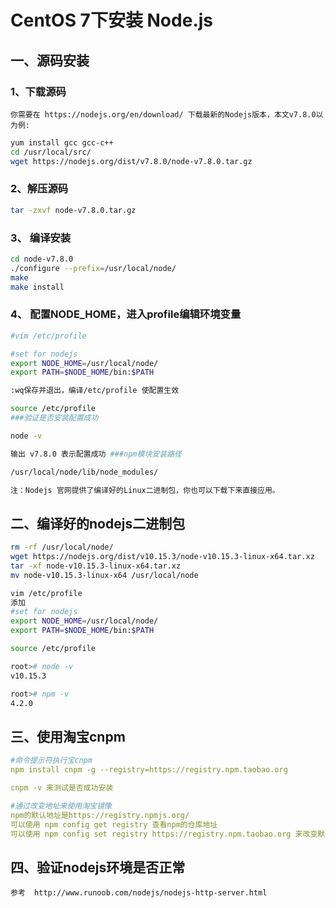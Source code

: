 # CentOS 7下安装 Node.js

## 一、源码安装

### 1、下载源码
    你需要在 https://nodejs.org/en/download/ 下载最新的Nodejs版本，本文v7.8.0以为例:
```bash
yum install gcc gcc-c++
cd /usr/local/src/
wget https://nodejs.org/dist/v7.8.0/node-v7.8.0.tar.gz
```

### 2、解压源码
```bash
tar -zxvf node-v7.8.0.tar.gz
```

### 3、 编译安装
```bash
cd node-v7.8.0
./configure --prefix=/usr/local/node/
make
make install
```

### 4、 配置NODE_HOME，进入profile编辑环境变量
```bash
#vim /etc/profile

#set for nodejs
export NODE_HOME=/usr/local/node/
export PATH=$NODE_HOME/bin:$PATH

:wq保存并退出，编译/etc/profile 使配置生效

source /etc/profile
###验证是否安装配置成功

node -v

输出 v7.8.0 表示配置成功 ###npm模块安装路径

/usr/local/node/lib/node_modules/

注：Nodejs 官网提供了编译好的Linux二进制包，你也可以下载下来直接应用。
```

## 二、编译好的nodejs二进制包
```bash
rm -rf /usr/local/node/
wget https://nodejs.org/dist/v10.15.3/node-v10.15.3-linux-x64.tar.xz
tar -xf node-v10.15.3-linux-x64.tar.xz
mv node-v10.15.3-linux-x64 /usr/local/node

vim /etc/profile
添加
#set for nodejs
export NODE_HOME=/usr/local/node/
export PATH=$NODE_HOME/bin:$PATH

source /etc/profile

root># node -v
v10.15.3

root># npm -v
4.2.0
```

## 三、使用淘宝cnpm

```yaml
#命令提示符执行宝cnpm
npm install cnpm -g --registry=https://registry.npm.taobao.org

cnpm -v 来测试是否成功安装

#通过改变地址来使用淘宝镜像
npm的默认地址是https://registry.npmjs.org/
可以使用 npm config get registry 查看npm的仓库地址
可以使用 npm config set registry https://registry.npm.taobao.org 来改变默认下载地址，达到可以不安装cnpm就能采用淘宝镜像的目的，然后使用上面的get命令查看是否成功
```

## 四、验证nodejs环境是否正常

    参考  http://www.runoob.com/nodejs/nodejs-http-server.html

